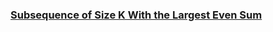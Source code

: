 ### [Subsequence of Size K With the Largest Even Sum](https://leetcode.com/problems/subsequence-of-size-k-with-the-largest-even-sum)


